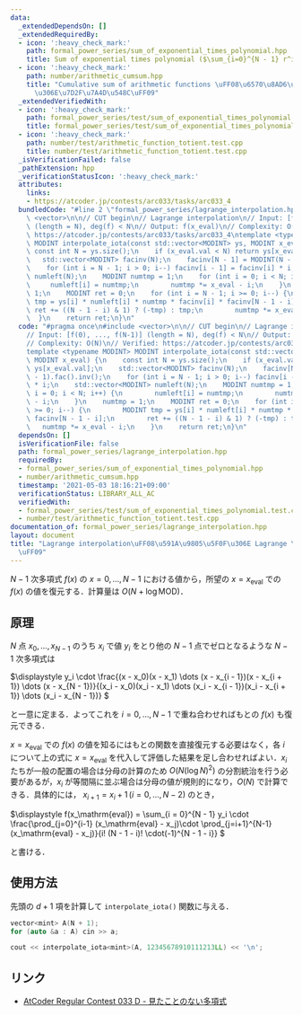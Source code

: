 ```yaml
---
data:
  _extendedDependsOn: []
  _extendedRequiredBy:
  - icon: ':heavy_check_mark:'
    path: formal_power_series/sum_of_exponential_times_polynomial.hpp
    title: Sum of exponential times polynomial ($\sum_{i=0}^{N - 1} r^i f(i)$)
  - icon: ':heavy_check_mark:'
    path: number/arithmetic_cumsum.hpp
    title: "Cumulative sum of arithmetic functions \uFF08\u6570\u8AD6\u7684\u95A2\u6570\
      \u306E\u7D2F\u7A4D\u548C\uFF09"
  _extendedVerifiedWith:
  - icon: ':heavy_check_mark:'
    path: formal_power_series/test/sum_of_exponential_times_polynomial.test.cpp
    title: formal_power_series/test/sum_of_exponential_times_polynomial.test.cpp
  - icon: ':heavy_check_mark:'
    path: number/test/arithmetic_function_totient.test.cpp
    title: number/test/arithmetic_function_totient.test.cpp
  _isVerificationFailed: false
  _pathExtension: hpp
  _verificationStatusIcon: ':heavy_check_mark:'
  attributes:
    links:
    - https://atcoder.jp/contests/arc033/tasks/arc033_4
  bundledCode: "#line 2 \"formal_power_series/lagrange_interpolation.hpp\"\n#include\
    \ <vector>\n\n// CUT begin\n// Lagrange interpolation\n// Input: [f(0), ..., f(N-1)]\
    \ (length = N), deg(f) < N\n// Output: f(x_eval)\n// Complexity: O(N)\n// Verified:\
    \ https://atcoder.jp/contests/arc033/tasks/arc033_4\ntemplate <typename MODINT>\
    \ MODINT interpolate_iota(const std::vector<MODINT> ys, MODINT x_eval) {\n   \
    \ const int N = ys.size();\n    if (x_eval.val < N) return ys[x_eval.val];\n \
    \   std::vector<MODINT> facinv(N);\n    facinv[N - 1] = MODINT(N - 1).fac().inv();\n\
    \    for (int i = N - 1; i > 0; i--) facinv[i - 1] = facinv[i] * i;\n    std::vector<MODINT>\
    \ numleft(N);\n    MODINT numtmp = 1;\n    for (int i = 0; i < N; i++) {\n   \
    \     numleft[i] = numtmp;\n        numtmp *= x_eval - i;\n    }\n    numtmp =\
    \ 1;\n    MODINT ret = 0;\n    for (int i = N - 1; i >= 0; i--) {\n        MODINT\
    \ tmp = ys[i] * numleft[i] * numtmp * facinv[i] * facinv[N - 1 - i];\n       \
    \ ret += ((N - 1 - i) & 1) ? (-tmp) : tmp;\n        numtmp *= x_eval - i;\n  \
    \  }\n    return ret;\n}\n"
  code: "#pragma once\n#include <vector>\n\n// CUT begin\n// Lagrange interpolation\n\
    // Input: [f(0), ..., f(N-1)] (length = N), deg(f) < N\n// Output: f(x_eval)\n\
    // Complexity: O(N)\n// Verified: https://atcoder.jp/contests/arc033/tasks/arc033_4\n\
    template <typename MODINT> MODINT interpolate_iota(const std::vector<MODINT> ys,\
    \ MODINT x_eval) {\n    const int N = ys.size();\n    if (x_eval.val < N) return\
    \ ys[x_eval.val];\n    std::vector<MODINT> facinv(N);\n    facinv[N - 1] = MODINT(N\
    \ - 1).fac().inv();\n    for (int i = N - 1; i > 0; i--) facinv[i - 1] = facinv[i]\
    \ * i;\n    std::vector<MODINT> numleft(N);\n    MODINT numtmp = 1;\n    for (int\
    \ i = 0; i < N; i++) {\n        numleft[i] = numtmp;\n        numtmp *= x_eval\
    \ - i;\n    }\n    numtmp = 1;\n    MODINT ret = 0;\n    for (int i = N - 1; i\
    \ >= 0; i--) {\n        MODINT tmp = ys[i] * numleft[i] * numtmp * facinv[i] *\
    \ facinv[N - 1 - i];\n        ret += ((N - 1 - i) & 1) ? (-tmp) : tmp;\n     \
    \   numtmp *= x_eval - i;\n    }\n    return ret;\n}\n"
  dependsOn: []
  isVerificationFile: false
  path: formal_power_series/lagrange_interpolation.hpp
  requiredBy:
  - formal_power_series/sum_of_exponential_times_polynomial.hpp
  - number/arithmetic_cumsum.hpp
  timestamp: '2021-05-03 18:16:21+09:00'
  verificationStatus: LIBRARY_ALL_AC
  verifiedWith:
  - formal_power_series/test/sum_of_exponential_times_polynomial.test.cpp
  - number/test/arithmetic_function_totient.test.cpp
documentation_of: formal_power_series/lagrange_interpolation.hpp
layout: document
title: "Lagrange interpolation\uFF08\u591A\u9805\u5F0F\u306E Lagrange \u88DC\u9593\
  \uFF09"
---
```


$N - 1$ 次多項式 $f(x)$ の $x = 0, \dots, N - 1$ における値から，所望の $x = x_\mathrm{eval}$ での $f(x)$ の値を復元する．計算量は $O(N + \log \mathrm{MOD})$．

## 原理

$N$ 点 $x_0, \dots, x_{N - 1}$ のうち $x_i$ で値 $y_i$ をとり他の $N - 1$ 点でゼロとなるような $N - 1$ 次多項式は

$\displaystyle
y_i \cdot \frac{(x - x_0)(x - x_1) \dots (x - x_{i - 1})(x - x_{i + 1}) \dots (x - x_{N - 1})}{(x_i - x_0)(x_i - x_1) \dots (x_i - x_{i - 1})(x_i - x_{i + 1}) \dots (x_i - x_{N - 1})}
$

と一意に定まる．よってこれを $i = 0, \dots, N - 1$ で重ね合わせればもとの $f(x)$ も復元できる．

$x = x_\mathrm{eval}$ での $f(x)$ の値を知るにはもとの関数を直接復元する必要はなく，各 $i$ について上の式に $x = x_\mathrm{eval}$ を代入して評価した結果を足し合わせればよい．$x_i$ たちが一般の配置の場合は分母の計算のため $O \left(N \left( \log N \right)^2 \right)$ の分割統治を行う必要があるが，$x_i$ が等間隔に並ぶ場合は分母の値が規則的になり，$O(N)$ で計算できる．具体的には， $x_{i + 1} = x_i + 1 \, (i = 0, \ldots, N - 2)$ のとき，

$\displaystyle
f(x_\mathrm{eval}) = \sum_{i = 0}^{N - 1} y_i \cdot \frac{\prod_{j=0}^{i-1} (x_\mathrm{eval} - x_j)\cdot \prod_{j=i+1}^{N-1} (x_\mathrm{eval} - x_j)}{i! (N - 1 - i)! \cdot(-1)^{N - 1 - i}}
$

と書ける．

## 使用方法

先頭の $d + 1$ 項を計算して `interpolate_iota()` 関数に与える．
```cpp
vector<mint> A(N + 1);
for (auto &a : A) cin >> a;

cout << interpolate_iota<mint>(A, 12345678910111213LL) << '\n';
```

## リンク

- [AtCoder Regular Contest 033 D - 見たことのない多項式](https://atcoder.jp/contests/arc033/submissions/22279922)
